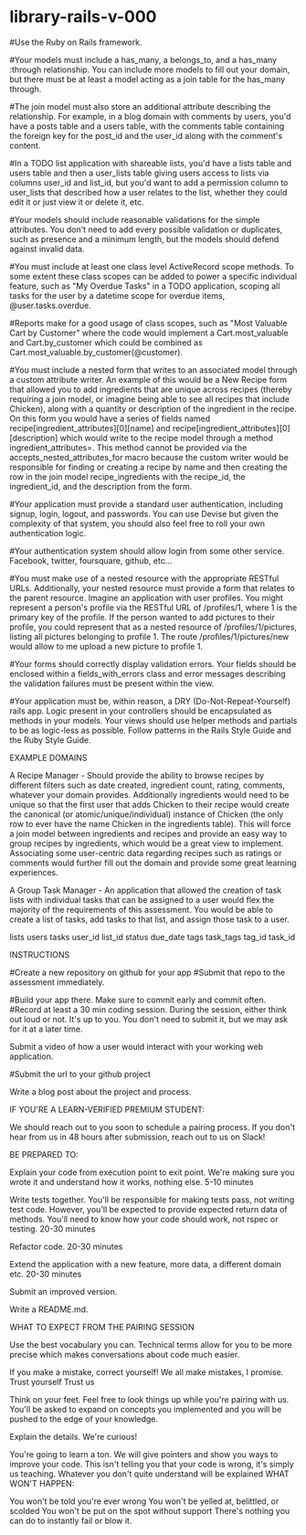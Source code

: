 # library-rails-v-000

#Use the Ruby on Rails framework.

#Your models must include a has_many, a belongs_to, and a has_many :through relationship. You can include more models to fill out your domain, but there must be at least a model acting as a join table for the has_many through.

#The join model must also store an additional attribute describing the relationship. For example, in a blog domain with comments by users, you'd have a posts table and a users table, with the comments table containing the foreign key for the post_id and the user_id along with the comment's content.

#In a TODO list application with shareable lists, you'd have a lists table and users table and then a user_lists table giving users access to lists via columns user_id and list_id, but you'd want to add a permission column to user_lists that described how a user relates to the list, whether they could edit it or just view it or delete it, etc.

#Your models should include reasonable validations for the simple attributes. You don't need to add every possible validation or duplicates, such as presence and a minimum length, but the models should defend against invalid data.

#You must include at least one class level ActiveRecord scope methods. To some extent these class scopes can be added to power a specific individual feature, such as "My Overdue Tasks" in a TODO application, scoping all tasks for the user by a datetime scope for overdue items, @user.tasks.overdue.


#Reports make for a good usage of class scopes, such as "Most Valuable Cart by Customer" where the code would implement a Cart.most_valuable and Cart.by_customer which could be combined as Cart.most_valuable.by_customer(@customer).

#You must include a nested form that writes to an associated model through a custom attribute writer. An example of this would be a New Recipe form that allowed you to add ingredients that are unique across recipes (thereby requiring a join model, or imagine being able to see all recipes that include Chicken), along with a quantity or description of the ingredient in the recipe. On this form you would have a series of fields named recipe[ingredient_attributes][0][name] and recipe[ingredient_attributes][0][description] which would write to the recipe model through a method ingredient_attributes=. This method cannot be provided via the accepts_nested_attributes_for macro because the custom writer would be responsible for finding or creating a recipe by name and then creating the row in the join model recipe_ingredients with the recipe_id, the ingredient_id, and the description from the form.

#Your application must provide a standard user authentication, including signup, login, logout, and passwords. You can use Devise but given the complexity of that system, you should also feel free to roll your own authentication logic.

#Your authentication system should allow login from some other service. Facebook, twitter, foursquare, github, etc...

#You must make use of a nested resource with the appropriate RESTful URLs. Additionally, your nested resource must provide a form that relates to the parent resource. Imagine an application with user profiles. You might represent a person's profile via the RESTful URL of /profiles/1, where 1 is the primary key of the profile. If the person wanted to add pictures to their profile, you could represent that as a nested resource of /profiles/1/pictures, listing all pictures belonging to profile 1. The route /profiles/1/pictures/new would allow to me upload a new picture to profile 1.

#Your forms should correctly display validation errors. Your fields should be enclosed within a fields_with_errors class and error messages describing the validation failures must be present within the view.

#Your application must be, within reason, a DRY (Do-Not-Repeat-Yourself) rails app. Logic present in your controllers should be encapsulated as methods in your models. Your views should use helper methods and partials to be as logic-less as possible. Follow patterns in the Rails Style Guide and the Ruby Style Guide.

EXAMPLE DOMAINS

A Recipe Manager - Should provide the ability to browse recipes by different filters such as date created, ingredient count, rating, comments, whatever your domain provides. Additionally ingredients would need to be unique so that the first user that adds Chicken to their recipe would create the canonical (or atomic/unique/individual) instance of Chicken (the only row to ever have the name Chicken in the ingredients table). This will force a join model between ingredients and recipes and provide an easy way to group recipes by ingredients, which would be a great view to implement. Associating some user-centric data regarding recipes such as ratings or comments would further fill out the domain and provide some great learning experiences.

A Group Task Manager - An application that allowed the creation of task lists with individual tasks that can be assigned to a user would flex the majority of the requirements of this assessment. You would be able to create a list of tasks, add tasks to that list, and assign those task to a user.

lists
users
tasks
user_id
list_id
status
due_date
tags
task_tags
tag_id task_id

INSTRUCTIONS

#Create a new repository on github for your app
#Submit that repo to the assessment immediately.

#Build your app there. Make sure to commit early and commit often.
#Record at least a 30 min coding session. During the session, either think out loud or not. It's up to you. You don't need to submit it, but we may ask for it at a later time.

Submit a video of how a user would interact with your working web application.

#Submit the url to your github project

Write a blog post about the project and process.

IF YOU'RE A LEARN-VERIFIED PREMIUM STUDENT:

We should reach out to you soon to schedule a pairing process. If you don't hear from us in 48 hours after submission, reach out to us on Slack!

BE PREPARED TO:

Explain your code from execution point to exit point. We're making sure you wrote it and understand how it works, nothing else. 5-10 minutes

Write tests together. You'll be responsible for making tests pass, not writing test code. However, you'll be expected to provide expected return data of methods. You'll need to know how your code should work, not rspec or testing. 20-30 minutes

Refactor code. 20-30 minutes

Extend the application with a new feature, more data, a different domain etc. 20-30 minutes

Submit an improved version.

Write a README.md.

WHAT TO EXPECT FROM THE PAIRING SESSION

Use the best vocabulary you can. Technical terms allow for you to be more precise which makes conversations about code much easier.

If you make a mistake, correct yourself! We all make mistakes, I promise.
Trust yourself
Trust us

Think on your feet. Feel free to look things up while you're pairing with us. You'll be asked to expand on concepts you implemented and you will be pushed to the edge of your knowledge.

Explain the details. We're curious!

You're going to learn a ton. We will give pointers and show you ways to improve your code. This isn't telling you that your code is wrong, it's simply us teaching. Whatever you don't quite understand will be explained
WHAT WON'T HAPPEN:

You won't be told you're ever wrong
You won't be yelled at, belittled, or scolded
You won't be put on the spot without support
There's nothing you can do to instantly fail or blow it.
